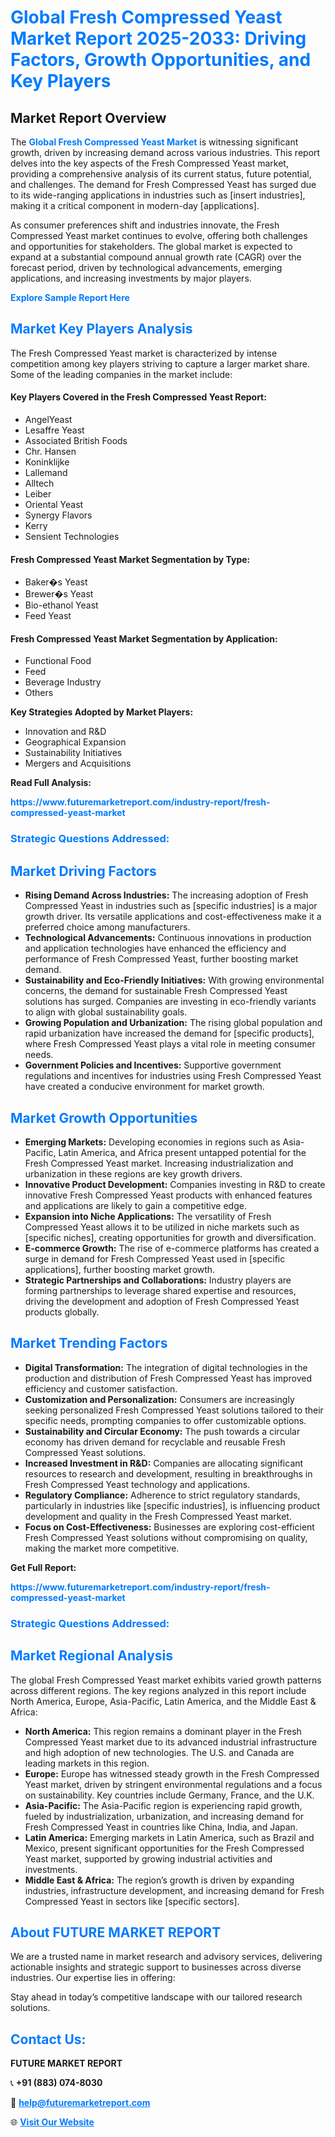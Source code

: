 <h1 style="color: #007BFF;">Global Fresh Compressed Yeast Market Report 2025-2033: Driving Factors, Growth Opportunities, and Key Players</h1>

<section id="overview">
<h2>Market Report Overview</h2>
<p>The <a href="https://www.futuremarketreport.com/industry-report/fresh-compressed-yeast-market" style="color: #007BFF; text-decoration: none;"><strong>Global Fresh Compressed Yeast Market</strong></a> is witnessing significant growth, driven by increasing demand across various industries. This report delves into the key aspects of the Fresh Compressed Yeast market, providing a comprehensive analysis of its current status, future potential, and challenges. The demand for Fresh Compressed Yeast has surged due to its wide-ranging applications in industries such as [insert industries], making it a critical component in modern-day [applications].</p>
<p>As consumer preferences shift and industries innovate, the Fresh Compressed Yeast market continues to evolve, offering both challenges and opportunities for stakeholders. The global market is expected to expand at a substantial compound annual growth rate (CAGR) over the forecast period, driven by technological advancements, emerging applications, and increasing investments by major players.</p>
</section>

<section id="overview">
<p><a href="https://www.futuremarketreport.com/request-sample/reportId=61689" style="color: #007BFF; text-decoration: none;"><strong>Explore Sample Report Here</strong></a></p>
</section>

<section id="key-players">
<h2 style="color: #007BFF;">Market Key Players Analysis</h2>
<p>The Fresh Compressed Yeast market is characterized by intense competition among key players striving to capture a larger market share. Some of the leading companies in the market include:</p>
<h4>Key Players Covered in the Fresh Compressed Yeast Report:</h4>
<ul><li>AngelYeast</li><li>Lesaffre Yeast</li><li>Associated British Foods</li><li>Chr. Hansen</li><li>Koninklijke</li><li>Lallemand</li><li>Alltech</li><li>Leiber</li><li>Oriental Yeast</li><li>Synergy Flavors</li><li>Kerry</li><li>Sensient Technologies</li></ul>
<h4>Fresh Compressed Yeast Market Segmentation by Type:</h4>
<ul><li>Baker�s Yeast</li><li>Brewer�s Yeast</li><li>Bio-ethanol Yeast</li><li>Feed Yeast</li></ul>

<h4>Fresh Compressed Yeast Market Segmentation by Application:</h4>
<ul><li>Functional Food</li><li>Feed</li><li>Beverage Industry</li><li>Others</li></ul>
<p><strong>Key Strategies Adopted by Market Players:</strong></p>
<ul>
<li>Innovation and R&D</li>
<li>Geographical Expansion</li>
<li>Sustainability Initiatives</li>
<li>Mergers and Acquisitions</li>
</ul>
</section>

<section>
<p><strong>Read Full Analysis: </strong></p><a href="https://www.futuremarketreport.com/industry-report/fresh-compressed-yeast-market" style="color: #007BFF; text-decoration: none;"><strong>https://www.futuremarketreport.com/industry-report/fresh-compressed-yeast-market</strong></a>
<h3 style="color: #007BFF;">Strategic Questions Addressed:</h3>
</section>

<section id="driving-factors">
<h2 style="color: #007BFF;">Market Driving Factors</h2>
<ul>
<li><strong>Rising Demand Across Industries:</strong> The increasing adoption of Fresh Compressed Yeast in industries such as [specific industries] is a major growth driver. Its versatile applications and cost-effectiveness make it a preferred choice among manufacturers.</li>
<li><strong>Technological Advancements:</strong> Continuous innovations in production and application technologies have enhanced the efficiency and performance of Fresh Compressed Yeast, further boosting market demand.</li>
<li><strong>Sustainability and Eco-Friendly Initiatives:</strong> With growing environmental concerns, the demand for sustainable Fresh Compressed Yeast solutions has surged. Companies are investing in eco-friendly variants to align with global sustainability goals.</li>
<li><strong>Growing Population and Urbanization:</strong> The rising global population and rapid urbanization have increased the demand for [specific products], where Fresh Compressed Yeast plays a vital role in meeting consumer needs.</li>
<li><strong>Government Policies and Incentives:</strong> Supportive government regulations and incentives for industries using Fresh Compressed Yeast have created a conducive environment for market growth.</li>
</ul>
</section>

<section id="growth-opportunities">
<h2 style="color: #007BFF;">Market Growth Opportunities</h2>
<ul>
<li><strong>Emerging Markets:</strong> Developing economies in regions such as Asia-Pacific, Latin America, and Africa present untapped potential for the Fresh Compressed Yeast market. Increasing industrialization and urbanization in these regions are key growth drivers.</li>
<li><strong>Innovative Product Development:</strong> Companies investing in R&D to create innovative Fresh Compressed Yeast products with enhanced features and applications are likely to gain a competitive edge.</li>
<li><strong>Expansion into Niche Applications:</strong> The versatility of Fresh Compressed Yeast allows it to be utilized in niche markets such as [specific niches], creating opportunities for growth and diversification.</li>
<li><strong>E-commerce Growth:</strong> The rise of e-commerce platforms has created a surge in demand for Fresh Compressed Yeast used in [specific applications], further boosting market growth.</li>
<li><strong>Strategic Partnerships and Collaborations:</strong> Industry players are forming partnerships to leverage shared expertise and resources, driving the development and adoption of Fresh Compressed Yeast products globally.</li>
</ul>
</section>

<section id="trending-factors">
<h2 style="color: #007BFF;">Market Trending Factors</h2>
<ul>
<li><strong>Digital Transformation:</strong> The integration of digital technologies in the production and distribution of Fresh Compressed Yeast has improved efficiency and customer satisfaction.</li>
<li><strong>Customization and Personalization:</strong> Consumers are increasingly seeking personalized Fresh Compressed Yeast solutions tailored to their specific needs, prompting companies to offer customizable options.</li>
<li><strong>Sustainability and Circular Economy:</strong> The push towards a circular economy has driven demand for recyclable and reusable Fresh Compressed Yeast solutions.</li>
<li><strong>Increased Investment in R&D:</strong> Companies are allocating significant resources to research and development, resulting in breakthroughs in Fresh Compressed Yeast technology and applications.</li>
<li><strong>Regulatory Compliance:</strong> Adherence to strict regulatory standards, particularly in industries like [specific industries], is influencing product development and quality in the Fresh Compressed Yeast market.</li>
<li><strong>Focus on Cost-Effectiveness:</strong> Businesses are exploring cost-efficient Fresh Compressed Yeast solutions without compromising on quality, making the market more competitive.</li>
</ul>
</section>

<section>
<p><strong>Get Full Report: </strong></p><a href="https://www.futuremarketreport.com/industry-report/fresh-compressed-yeast-market" style="color: #007BFF; text-decoration: none;"><strong>https://www.futuremarketreport.com/industry-report/fresh-compressed-yeast-market</strong></a>
<h3 style="color: #007BFF;">Strategic Questions Addressed:</h3>
</section>


<section id="regional-analysis">
<h2 style="color: #007BFF;">Market Regional Analysis</h2>
<p>The global Fresh Compressed Yeast market exhibits varied growth patterns across different regions. The key regions analyzed in this report include North America, Europe, Asia-Pacific, Latin America, and the Middle East & Africa:</p>
<ul>
<li><strong>North America:</strong> This region remains a dominant player in the Fresh Compressed Yeast market due to its advanced industrial infrastructure and high adoption of new technologies. The U.S. and Canada are leading markets in this region.</li>
<li><strong>Europe:</strong> Europe has witnessed steady growth in the Fresh Compressed Yeast market, driven by stringent environmental regulations and a focus on sustainability. Key countries include Germany, France, and the U.K.</li>
<li><strong>Asia-Pacific:</strong> The Asia-Pacific region is experiencing rapid growth, fueled by industrialization, urbanization, and increasing demand for Fresh Compressed Yeast in countries like China, India, and Japan.</li>
<li><strong>Latin America:</strong> Emerging markets in Latin America, such as Brazil and Mexico, present significant opportunities for the Fresh Compressed Yeast market, supported by growing industrial activities and investments.</li>
<li><strong>Middle East & Africa:</strong> The region’s growth is driven by expanding industries, infrastructure development, and increasing demand for Fresh Compressed Yeast in sectors like [specific sectors].</li>
</ul>
</section>

<footer>
<h2 style="color: #007BFF;">About FUTURE MARKET REPORT</h2>
<p>We are a trusted name in market research and advisory services, delivering actionable insights and strategic support to businesses across diverse industries. Our expertise lies in offering:</p>

<p>Stay ahead in today’s competitive landscape with our tailored research solutions.</p>

<h2 style="color: #007BFF;">Contact Us:</h2>
<p><strong>FUTURE MARKET REPORT</strong></p>
<p>📞 <strong>+91 (883) 074-8030</strong></p>
<p>📧 <strong><a href="mailto:help@futuremarketreport.com" style="color: #007BFF;">help@futuremarketreport.com</a></strong></p>
<p>🌐 <strong><a href="https://www.futuremarketreport.com/" style="color: #007BFF;">Visit Our Website</a></strong></p>
</footer>